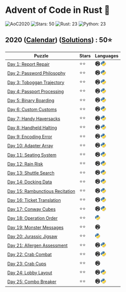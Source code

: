 # Advent of Code in Rust 🦀

![AoC2020](https://img.shields.io/badge/Advent_of_Code-2020-8A2BE2)
![Stars: 50](https://img.shields.io/badge/Stars-50⭐-blue)
![Rust: 23](https://img.shields.io/badge/Rust-23-cyan?logo=Rust)
![Python: 23](https://img.shields.io/badge/Python-23-cyan?logo=Python)

## 2020 ([Calendar](https://adventofcode.com/2020)) ([Solutions](../2020/)) : 50⭐

Puzzle                                                                  | Stars | Languages
----------------------------------------------------------------------- | ----- | -----------
[Day 1: Report Repair](https://adventofcode.com/2020/day/1)             | ⭐⭐  | [![Rust](../scripts/assets/rust.png)](../2020/day1/day1.rs) [![Python](../scripts/assets/python.png)](../2020/day1/day1.py)
[Day 2: Password Philosophy](https://adventofcode.com/2020/day/2)       | ⭐⭐  | [![Rust](../scripts/assets/rust.png)](../2020/day2/day2.rs) [![Python](../scripts/assets/python.png)](../2020/day2/day2.py)
[Day 3: Toboggan Trajectory](https://adventofcode.com/2020/day/3)       | ⭐⭐  | [![Rust](../scripts/assets/rust.png)](../2020/day3/day3.rs) [![Python](../scripts/assets/python.png)](../2020/day3/day3.py)
[Day 4: Passport Processing](https://adventofcode.com/2020/day/4)       | ⭐⭐  | [![Rust](../scripts/assets/rust.png)](../2020/day4/day4.rs) [![Python](../scripts/assets/python.png)](../2020/day4/day4.py)
[Day 5: Binary Boarding](https://adventofcode.com/2020/day/5)           | ⭐⭐  | [![Rust](../scripts/assets/rust.png)](../2020/day5/day5.rs) [![Python](../scripts/assets/python.png)](../2020/day5/day5.py)
[Day 6: Custom Customs](https://adventofcode.com/2020/day/6)            | ⭐⭐  | [![Rust](../scripts/assets/rust.png)](../2020/day6/day6.rs) [![Python](../scripts/assets/python.png)](../2020/day6/day6.py)
[Day 7: Handy Haversacks](https://adventofcode.com/2020/day/7)          | ⭐⭐  | [![Rust](../scripts/assets/rust.png)](../2020/day7/day7.rs) [![Python](../scripts/assets/python.png)](../2020/day7/day7.py)
[Day 8: Handheld Halting](https://adventofcode.com/2020/day/8)          | ⭐⭐  | [![Rust](../scripts/assets/rust.png)](../2020/day8/day8.rs) [![Python](../scripts/assets/python.png)](../2020/day8/day8.py)
[Day 9: Encoding Error](https://adventofcode.com/2020/day/9)            | ⭐⭐  | [![Rust](../scripts/assets/rust.png)](../2020/day9/day9.rs) [![Python](../scripts/assets/python.png)](../2020/day9/day9.py)
[Day 10: Adapter Array](https://adventofcode.com/2020/day/10)           | ⭐⭐  | [![Rust](../scripts/assets/rust.png)](../2020/day10/day10.rs) [![Python](../scripts/assets/python.png)](../2020/day10/day10.py)
[Day 11: Seating System](https://adventofcode.com/2020/day/11)          | ⭐⭐  | [![Rust](../scripts/assets/rust.png)](../2020/day11/day11.rs) [![Python](../scripts/assets/python.png)](../2020/day11/day11.py)
[Day 12: Rain Risk](https://adventofcode.com/2020/day/12)               | ⭐⭐  | [![Rust](../scripts/assets/rust.png)](../2020/day12/day12.rs) [![Python](../scripts/assets/python.png)](../2020/day12/day12.py)
[Day 13: Shuttle Search](https://adventofcode.com/2020/day/13)          | ⭐⭐  | [![Rust](../scripts/assets/rust.png)](../2020/day13/day13.rs) [![Python](../scripts/assets/python.png)](../2020/day13/day13.py)
[Day 14: Docking Data](https://adventofcode.com/2020/day/14)            | ⭐⭐  | [![Rust](../scripts/assets/rust.png)](../2020/day14/day14.rs) [![Python](../scripts/assets/python.png)](../2020/day14/day14.py)
[Day 15: Rambunctious Recitation](https://adventofcode.com/2020/day/15) | ⭐⭐  | [![Rust](../scripts/assets/rust.png)](../2020/day15/day15.rs) [![Python](../scripts/assets/python.png)](../2020/day15/day15.py)
[Day 16: Ticket Translation](https://adventofcode.com/2020/day/16)      | ⭐⭐  | [![Rust](../scripts/assets/rust.png)](../2020/day16/day16.rs) [![Python](../scripts/assets/python.png)](../2020/day16/day16.py)
[Day 17: Conway Cubes](https://adventofcode.com/2020/day/17)            | ⭐⭐  | [![Rust](../scripts/assets/rust.png)](../2020/day17/day17.rs) [![Python](../scripts/assets/python.png)](../2020/day17/day17.py)
[Day 18: Operation Order](https://adventofcode.com/2020/day/18)         | ⭐⭐  | [![Python](../scripts/assets/python.png)](../2020/day18/day18.py)
[Day 19: Monster Messages](https://adventofcode.com/2020/day/19)        | ⭐⭐  | [![Rust](../scripts/assets/rust.png)](../2020/day19/day19.rs)
[Day 20: Jurassic Jigsaw](https://adventofcode.com/2020/day/20)         | ⭐⭐  | [![Python](../scripts/assets/python.png)](../2020/day20/day20.py)
[Day 21: Allergen Assessment](https://adventofcode.com/2020/day/21)     | ⭐⭐  | [![Rust](../scripts/assets/rust.png)](../2020/day21/day21.rs) [![Python](../scripts/assets/python.png)](../2020/day21/day21.py)
[Day 22: Crab Combat](https://adventofcode.com/2020/day/22)             | ⭐⭐  | [![Rust](../scripts/assets/rust.png)](../2020/day22/day22.rs) [![Python](../scripts/assets/python.png)](../2020/day22/day22.py)
[Day 23: Crab Cups](https://adventofcode.com/2020/day/23)               | ⭐⭐  | [![Rust](../scripts/assets/rust.png)](../2020/day23/day23.rs)
[Day 24: Lobby Layout](https://adventofcode.com/2020/day/24)            | ⭐⭐  | [![Rust](../scripts/assets/rust.png)](../2020/day24/day24.rs) [![Python](../scripts/assets/python.png)](../2020/day24/day24.py)
[Day 25: Combo Breaker](https://adventofcode.com/2020/day/25)           | ⭐⭐  | [![Rust](../scripts/assets/rust.png)](../2020/day25/day25.rs) [![Python](../scripts/assets/python.png)](../2020/day25/day25.py)
